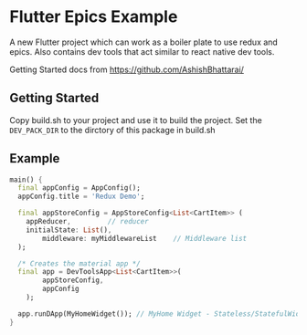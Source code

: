 # Flutter Epics Example

A new Flutter project which can work as a boiler plate to use redux and epics. Also contains dev tools that act similar to react native dev tools.

Getting Started docs from https://github.com/AshishBhattarai/

## Getting Started

Copy build.sh to your project and use it to build the project.
Set the `DEV_PACK_DIR` to the dirctory of this package in build.sh

## Example

```dart
main() {
  final appConfig = AppConfig();
  appConfig.title = 'Redux Demo';

  final appStoreConfig = AppStoreConfig<List<CartItem>> (
  	appReducer,			// reducer
  	initialState: List(),
		middleware: myMiddlewareList	// Middleware list
  );

  /* Creates the material app */
  final app = DevToolsApp<List<CartItem>>(
		appStoreConfig,
		appConfig
	);

  app.runDApp(MyHomeWidget()); // MyHome Widget - Stateless/StatefulWidget
}
```
